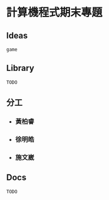 # 計算機程式期末專題

## Ideas
    game

## Library
    TODO

## 分工
* ### 黃柏睿

* ### 徐明皓

* ### 施文崴

## Docs
    TODO
